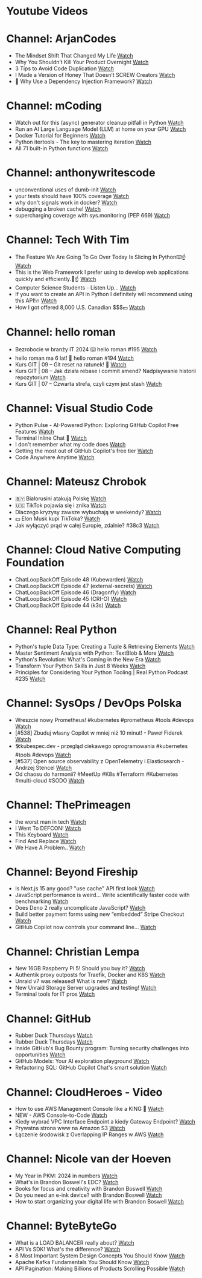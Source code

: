 
Youtube Videos
==============

# Channel: ArjanCodes
  
 - The Mindset Shift That Changed My Life  [Watch](https://youtu.be/GJDKluyoLI4)  
 - Why You Shouldn’t Kill Your Product Overnight  [Watch](https://youtu.be/kWwo0kgvNn4)  
 - 3 Tips to Avoid Code Duplication  [Watch](https://youtu.be/vkaYqD9IGmE)  
 - I Made a Version of Honey That Doesn’t SCREW Creators  [Watch](https://youtu.be/_M1unW6dFA0)  
 - 💉 Why Use a Dependency Injection Framework?  [Watch](https://youtu.be/krcC58domsM)
# Channel: mCoding
  
 - Watch out for this (async) generator cleanup pitfall in Python  [Watch](https://youtu.be/N56Jrqc7SBk)  
 - Run an AI Large Language Model (LLM) at home on your GPU  [Watch](https://youtu.be/RejIVgfER-4)  
 - Docker Tutorial for Beginners  [Watch](https://youtu.be/b0HMimUb4f0)  
 - Python itertools - The key to mastering iteration  [Watch](https://youtu.be/1p7xa_BHYDs)  
 - All 71 built-in Python functions  [Watch](https://youtu.be/7Qu_KXc7xSI)
# Channel: anthonywritescode
  
 - unconventional uses of dumb-init  [Watch](https://youtu.be/thqnRzzXZvQ)  
 - your tests should have 100% coverage  [Watch](https://youtu.be/70T6OxKwxm0)  
 - why don't signals work in docker?  [Watch](https://youtu.be/0pQxONR73f8)  
 - debugging a broken cache!  [Watch](https://youtu.be/bhUk7Vog108)  
 - supercharging coverage with sys.monitoring (PEP 669)  [Watch](https://youtu.be/_JwwSVPg9RI)
# Channel: Tech With Tim
  
 - The Feature We Are Going To Go Over Today Is Slicing In Python⌨️☝  [Watch](https://youtu.be/MQxJG6wQDaU)  
 - This is the Web Framework I prefer using to develop web applications quickly and efficiently.🎯☝  [Watch](https://youtu.be/Q22eWBtwUos)  
 - Computer Science Students - Listen Up...  [Watch](https://youtu.be/xHCQOOzphz8)  
 - If you want to create an API in Python I definitely will recommend using this API!🔥  [Watch](https://youtu.be/a219aK690ZE)  
 - How I got offered 8,000 U.S. Canadian $$$💵  [Watch](https://youtu.be/gbweFQG7YSU)
# Channel: hello roman
  
 - Bezrobocie w branży IT 2024 ⌨️ hello roman #195  [Watch](https://youtu.be/3A0h9uNj0Z4)  
 - hello roman ma 6 lat!  🎉  hello roman #194  [Watch](https://youtu.be/2VcweF4sVRE)  
 - Kurs GIT | 09 – Git reset na ratunek! 🛟  [Watch](https://youtu.be/vri36csppEY)  
 - Kurs GIT | 08 – Jak działa rebase i commit amend? Nadpisywanie historii repozytorium  [Watch](https://youtu.be/4GKI4Gz97TE)  
 - Kurs GIT | 07 – Czwarta strefa, czyli czym jest stash  [Watch](https://youtu.be/T9n2tF60cY0)
# Channel: Visual Studio Code
  
 - Python Pulse - AI-Powered Python: Exploring GitHub Copilot Free Features  [Watch](https://youtu.be/reJpOCniWs8)  
 - Terminal Inline Chat 🤯  [Watch](https://youtu.be/mnoHT249Kvk)  
 - I don't remember what my code does  [Watch](https://youtu.be/4Q5ceNbNdew)  
 - Getting the most out of GitHub Copilot's free tier  [Watch](https://youtu.be/z7JVTxiVcNk)  
 - Code Anywhere Anytime  [Watch](https://youtu.be/xhyj_M-pLD8)
# Channel: Mateusz Chrobok
  
 - 🇧🇾 Białorusini atakują Polskę  [Watch](https://youtu.be/4etMMXAbcpY)  
 - 🇺🇸 TikTok pojawia się i znika  [Watch](https://youtu.be/oZnDkb6WXEs)  
 - Dlaczego kryzysy zawsze wybuchają w weekendy?  [Watch](https://youtu.be/O4g__xjR0ig)  
 - 💵 Elon Musk kupi TikToka?  [Watch](https://youtu.be/TV1XX2vnPAs)  
 - Jak wyłączyć prąd w całej Europie, zdalnie? #38c3  [Watch](https://youtu.be/FriWxGEZ0y0)
# Channel: Cloud Native Computing Foundation
  
 - ChatLoopBackOff Episode 48 (Kubewarden)  [Watch](https://youtu.be/46VGMAH_8jY)  
 - ChatLoopBackOff Episode 47 (external-secrets)  [Watch](https://youtu.be/F1VRkXR1UG0)  
 - ChatLoopBackOff Episode 46 (Dragonfly)  [Watch](https://youtu.be/gd6HRgr8KcA)  
 - ChatLoopBackOff Episode 45 (CRI-O)  [Watch](https://youtu.be/--eJZu3Zkbw)  
 - ChatLoopBackOff Episode 44 (k3s)  [Watch](https://youtu.be/6vYfJ6MM9_o)
# Channel: Real Python
  
 - Python's tuple Data Type: Creating a Tuple & Retrieving Elements  [Watch](https://youtu.be/0DfQS3ZdYYk)  
 - Master Sentiment Analysis with Python: TextBlob & More  [Watch](https://youtu.be/oTW54vx1bpI)  
 - Python's Revolution: What's Coming in the New Era  [Watch](https://youtu.be/EbKSTMoYWTs)  
 - Transform Your Python Skills in Just 8 Weeks  [Watch](https://youtu.be/aVNnZuqSBjg)  
 - Principles for Considering Your Python Tooling | Real Python Podcast #235  [Watch](https://youtu.be/nOogLLcOFqI)
# Channel: SysOps / DevOps Polska
  
 - Wreszcie nowy Prometheus! #kubernetes #prometheus #tools #devops  [Watch](https://youtu.be/-GYYDgxzQ5M)  
 - [#538] Zbuduj własny Copilot w mniej niż 10 minut! - Paweł Fiderek  [Watch](https://youtu.be/ZYGyPpzOoqU)  
 - 🛠️kubespec.dev - przegląd ciekawego oprogramowania #kubernetes #tools #devops  [Watch](https://youtu.be/iBafBHhYEPQ)  
 - [#537] Open source observability z OpenTelemetry i Elasticsearch - Andrzej Stencel  [Watch](https://youtu.be/4t9jW9S8zBU)  
 - Od chaosu do harmonii? #MeetUp #K8s #Terraform #Kubernetes #multi-cloud #SODO  [Watch](https://youtu.be/AVk6Fxii4Mo)
# Channel: ThePrimeagen
  
 - the worst man in tech  [Watch](https://youtu.be/A_XGsAl-LqY)  
 - I Went To DEFCON!  [Watch](https://youtu.be/GwcFxTuMYmU)  
 - This Keyboard  [Watch](https://youtu.be/dhuX9t2j5Hc)  
 - Find And Replace  [Watch](https://youtu.be/v2a6Nv7RSd0)  
 - We Have A Problem..  [Watch](https://youtu.be/1-0r90bm6CE)
# Channel: Beyond Fireship
  
 - Is Next.js 15 any good? "use cache" API first look  [Watch](https://youtu.be/xWkozeculPo)  
 - JavaScript performance is weird... Write scientifically faster code with benchmarking  [Watch](https://youtu.be/_pWA4rbzvIg)  
 - Does Deno 2 really uncomplicate JavaScript?  [Watch](https://youtu.be/8IHhvkaVqVE)  
 - Build better payment forms using new “embedded” Stripe Checkout  [Watch](https://youtu.be/7WFXl4-aCxs)  
 - GitHub Copilot now controls your command line...  [Watch](https://youtu.be/P8MfgV9us4o)
# Channel: Christian Lempa
  
 - New 16GB Raspberry Pi 5! Should you buy it?  [Watch](https://youtu.be/7cwDwBXZpmg)  
 - Authentik proxy outposts for Traefik, Docker and K8S  [Watch](https://youtu.be/_I3hUI1JQP4)  
 - Unraid v7 was released! What is new?  [Watch](https://youtu.be/L_x_J-qMlV8)  
 - New Unraid Storage Server upgrades and testing!  [Watch](https://youtu.be/xMHMkpA5XnM)  
 - Terminal tools for IT pros  [Watch](https://youtu.be/79rmEOrd5u8)
# Channel: GitHub
  
 - Rubber Duck Thursdays  [Watch](https://youtu.be/3KK1yII129U)  
 - Rubber Duck Thursdays  [Watch](https://youtu.be/OHcF_QCZJLk)  
 - Inside GitHub's Bug Bounty program: Turning security challenges into opportunities  [Watch](https://youtu.be/vPhW2FcPHGQ)  
 - GitHub Models: Your AI exploration playground  [Watch](https://youtu.be/OCNvxcMfunA)  
 - Refactoring SQL: GitHub Copilot Chat's smart solution  [Watch](https://youtu.be/k-zHQOXxJI4)
# Channel: CloudHeroes - Video
  
 - How to use AWS Management Console like a KING 👑  [Watch](https://youtu.be/Ki3U10-tC7U)  
 - NEW - AWS Console-to-Code  [Watch](https://youtu.be/_usWUKodGy8)  
 - Kiedy wybrać VPC Interface Endpoint a kiedy Gateway Endpoint?  [Watch](https://youtu.be/viF5pT-HReI)  
 - Prywatna strona www na Amazon S3  [Watch](https://youtu.be/483QNc4XXBc)  
 - Łączenie środowisk z Overlapping IP Ranges w AWS  [Watch](https://youtu.be/71qb57dMMFs)
# Channel: Nicole van der Hoeven
  
 - My Year in PKM: 2024 in numbers  [Watch](https://youtu.be/NxCZ8GaM-Vw)  
 - What's in Brandon Boswell's EDC?  [Watch](https://youtu.be/Noswl0jCA4k)  
 - Books for focus and creativity with Brandon Boswell  [Watch](https://youtu.be/Ugc4U8Rx7RM)  
 - Do you need an e-ink device? with Brandon Boswell  [Watch](https://youtu.be/uUKPV6mWMFM)  
 - How to start organizing your digital life with Brandon Boswell  [Watch](https://youtu.be/Ykhyw3T3ICU)
# Channel: ByteByteGo
  
 - What is a LOAD BALANCER really about?  [Watch](https://youtu.be/LQuuoHTyYz8)  
 - API Vs SDK! What's the difference?  [Watch](https://youtu.be/GhX8sNyFo5w)  
 - 8 Most Important System Design Concepts You Should Know  [Watch](https://youtu.be/BTjxUS_PylA)  
 - Apache Kafka Fundamentals You Should Know  [Watch](https://youtu.be/-RDyEFvnTXI)  
 - API Pagination: Making Billions of Products Scrolling Possible  [Watch](https://youtu.be/14K_a2kKTxU)